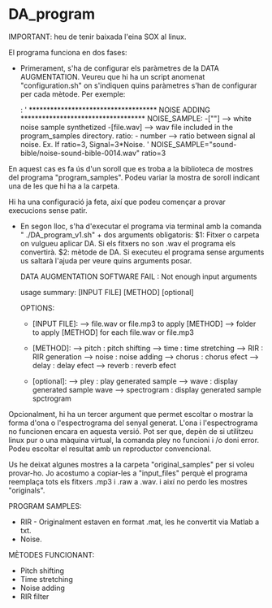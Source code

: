 # DA_program

IMPORTANT: heu de tenir baixada l'eina SOX al linux.

El programa funciona en dos fases:
- Primerament, s'ha de configurar els paràmetres de la DATA AUGMENTATION. Veureu que hi ha un script anomenat "configuration.sh" on s'indiquen quins paràmetres s'han de configurar per cada mètode. Per exemple:


    : ' ************************************ NOISE ADDING  *********************************** 
        NOISE_SAMPLE:
            -[""]        --> white noise sample synthetized
            -[file.wav] --> wav file included in the program_samples directory.
        ratio:
            - number    --> ratio between signal al noise. Ex. If ratio=3, Signal=3*Noise.
    '
    NOISE_SAMPLE="sound-bible/noise-sound-bible-0014.wav"
    ratio=3

En aquest cas es fa ús d'un soroll que es troba a la biblioteca de mostres del programa "program_samples".  Podeu variar la mostra de soroll indicant una de les que hi ha a la carpeta.

Hi ha una configuració ja feta, així que podeu començar a provar execucions sense patir.

- En segon lloc, s'ha d'executar el programa via terminal amb la comanda " ./DA_program_v1.sh" + dos arguments obligatoris:
$1: Fitxer o carpeta on vulgueu aplicar DA. Si els fitxers no son .wav el programa els convertirà.
$2: mètode de DA. 
Si executeu el programa sense arguments us saltarà l'ajuda per veure quins arguments posar.


    DATA AUGMENTATION SOFTWARE FAIL : Not enough input arguments

    usage summary: [INPUT FILE] [METHOD] [optional]

    OPTIONS:

    - [INPUT FILE]: --> file.wav or file.mp3 to apply [METHOD]
                    --> folder to apply [METHOD] for each file.wav or file.mp3

    - [METHOD]:     --> pitch  : pitch shifting
                    --> time   : time stretching
                    --> RIR   : RIR generation
                    --> noise  : noise adding
                    --> chorus : chorus efect
                    --> delay  : delay efect
                    --> reverb : reverb efect


    - [optional]:   --> pley            : play generated sample
                    --> wave            : display generated sample wave
                    --> spectrogram     : display generated sample spctrogram


Opcionalment, hi ha un tercer argument que permet escoltar o mostrar la forma d'ona o l'espectrograma del senyal generat. L'ona i l'espectrograma no funcionen encara en aquesta versió. Pot ser que, depèn de si utilitzeu linux pur o una màquina virtual, la comanda pley no funcioni i /o doni error. Podeu escoltar el resultat amb un reproductor convencional.

Us he deixat algunes mostres a la carpeta "original_samples" per si voleu provar-ho. Jo acostumo a copiar-les a "input_files" perquè el programa reemplaça tots els fitxers .mp3 i .raw a .wav. i així no perdo les mostres "originals".


PROGRAM SAMPLES:
- RIR - Originalment estaven en format .mat, les he convertit via Matlab a txt.
- Noise.

MÈTODES FUNCIONANT:
- Pitch shifting
- Time stretching
- Noise adding
- RIR filter
